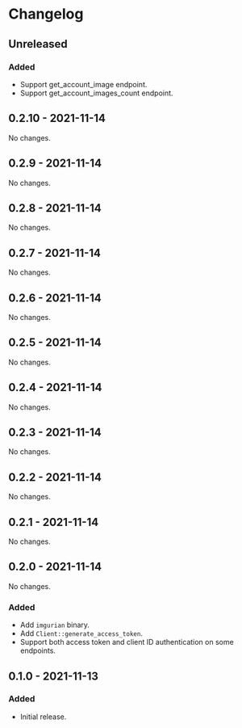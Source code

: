 # Changelog

## Unreleased

### Added

- Support get_account_image endpoint.
- Support get_account_images_count endpoint.

## 0.2.10 - 2021-11-14

No changes.

## 0.2.9 - 2021-11-14

No changes.

## 0.2.8 - 2021-11-14

No changes.

## 0.2.7 - 2021-11-14

No changes.

## 0.2.6 - 2021-11-14

No changes.

## 0.2.5 - 2021-11-14

No changes.

## 0.2.4 - 2021-11-14

No changes.

## 0.2.3 - 2021-11-14

No changes.

## 0.2.2 - 2021-11-14

No changes.

## 0.2.1 - 2021-11-14

No changes.

## 0.2.0 - 2021-11-14

No changes.

### Added

- Add `imgurian` binary.
- Add `Client::generate_access_token`.
- Support both access token and client ID authentication on some endpoints.

## 0.1.0 - 2021-11-13

### Added

- Initial release.
